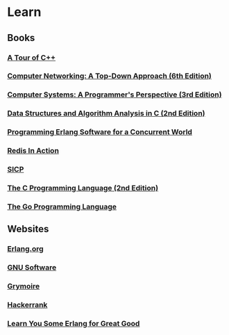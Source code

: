 # Learn
## Books
### [A Tour of C++](http://www.stroustrup.com/Tour.html)
### [Computer Networking: A Top-Down Approach (6th Edition)](https://www.amazon.com/Computer-Networking-Top-Down-Approach-6th/dp/0132856204)
### [Computer Systems: A Programmer's Perspective (3rd Edition)](http://csapp.cs.cmu.edu/3e/about.html)
### [Data Structures and Algorithm Analysis in C (2nd Edition)](https://www.amazon.com/Data-Structures-Algorithm-Analysis-2nd/dp/0201498405)
### [Programming Erlang Software for a Concurrent World](https://pragprog.com/book/jaerlang2/programming-erlang)
### [Redis In Action](https://redislabs.com/community/ebook/)
### [SICP](https://mitpress.mit.edu/sicp/)
### [The C Programming Language (2nd Edition)](https://www.amazon.com/Programming-Language-2nd-Brian-Kernighan/dp/0131103628)
### [The Go Programming Language](http://www.gopl.io/)
## Websites 
### [Erlang.org](http://erlang.org)
### [GNU Software](https://www.gnu.org/software/)
### [Grymoire](http://www.grymoire.com)
### [Hackerrank](https://www.hackerrank.com)
### [Learn You Some Erlang for Great Good](http://learnyousomeerlang.com/content)
